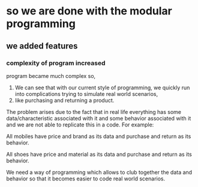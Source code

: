 # so we are done with the modular programming
## we added features 
### complexity of program increased 
program became much complex so, 
1. We can see that with our current style of programming, we quickly run into complications trying to simulate real world scenarios, 
2. like purchasing and returning a product.

The problem arises due to the fact that in real life everything has some data/characteristic associated with it and some behavior associated with it and we are not able to replicate this in a code. For example:

All mobiles have price and brand as its data and purchase and return as its behavior.

All shoes have price and material as its data and purchase and return as its behavior.

We need a way of programming which allows to club together the data and behavior so that it becomes easier to code real world scenarios.